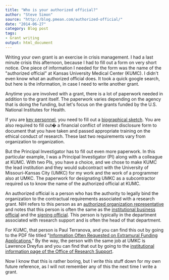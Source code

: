 ```yaml
---
title: "Who is your authorized official?"
author: "Steve Simon"
source: "http://blog.pmean.com/authorized-official/"
date: "2014-06-27"
category: Blog post
tags:
- Grant writing
output: html_document
---
```


Writing your own grant is an exercise in crisis management. I had a last
minute crisis this afternoon, because I had to fill out a form on very
short notice. One piece of information I needed for the form was the
name of the "authorized official" at Kansas University Medical Center
(KUMC). I didn't even know what an authorized official does. It took a
quick google search, but here is the information, in case I need to
write another grant.

<!---More--->

Anytime you are involved with a grant, there is a lot of paperwork
needed in addition to the grant itself. The paperwork varies depending
on the agency that is doing the funding, but let's focus on the grants
funded by the U.S. National Institutes for Health.

If you are [key
personnel](http://grants.nih.gov/grants/policy/senior_key_personnel_faqs.htm),
you need to fill out a [biographical
sketch](http://grants.nih.gov/grants/funding/phs398/biosketchsample.pdf).
You are also required to fill out� a financial conflict of interest
disclosure form to document that you have taken and passed appropriate
training on the ethical conduct of research. These last two requirements
vary from organization to organization.

But the Principal Investigator has to fill out even more paperwork. In
this particular example, I was a Principal Investigator (PI) along with
a colleague at KUMC. With two PIs, you have a choice, and we chose to
make KUMC the lead institution and they would subcontract with the
University of Missouri-Kansas City (UMKC) for my work and the work of a
programmer also at UMKC. The paperwork for designating UMKC as a
subcontractor required us to know the name of the authorized official at
KUMC.

An authorized official is a person who has the authority to legally bind
the organization to the contractual requirements associated with a
research grant. NIH refers to this person as an [authorized organization
representative](http://grants.nih.gov/grants/glossary.htm#AuthorizedOrganizationRepresentative%28AOR%29)
and notes that this person is often the same as the [institutional
business
official](http://grants.nih.gov/grants/glossary.htm#InstitutionalBusinessOfficial)
and the [signing
official](http://grants.nih.gov/grants/glossary.htm#SigningOfficial%28SO%29).
This person is typically in the department associated with research
support and is often the head of that department.

For KUMC, that person is Paul Terranova, and you can find this out by
going to the PDF file titled "[Information Often Requested on Extramural
Funding
Applications.](https://www2.kumc.edu/PDFATraining/Admin/documents/MeiShya%25201.25.08%2520Useful%2520information.pdf)"
By the way, the person with the same job at UMKC is Lawrence Dreyfus and
you can find that out by going to the [institutional information page of
the Office of Research
Support](http://ors.umkc.edu/ors-research-resources/institutional-information).

Now I know that this is rather boring, but I write this stuff down for
my own future reference, as I will not remember any of this the next
time I write a grant.



